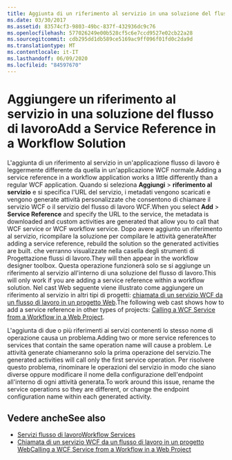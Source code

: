 ```yaml
---
title: Aggiunta di un riferimento al servizio in una soluzione del flusso di lavoro
ms.date: 03/30/2017
ms.assetid: 83574cf3-9803-49bc-837f-432936dc9c76
ms.openlocfilehash: 577026249e00b528cf5c6e7ccd9527e02cb22a28
ms.sourcegitcommit: cdb295dd1db589ce5169ac9ff096f01fd0c2da9d
ms.translationtype: MT
ms.contentlocale: it-IT
ms.lasthandoff: 06/09/2020
ms.locfileid: "84597670"
---
```

# <a name="add-a-service-reference-in-a-workflow-solution"></a><span data-ttu-id="9ee9d-102">Aggiungere un riferimento al servizio in una soluzione del flusso di lavoro</span><span class="sxs-lookup"><span data-stu-id="9ee9d-102">Add a Service Reference in a Workflow Solution</span></span>

<span data-ttu-id="9ee9d-103">L'aggiunta di un riferimento al servizio in un'applicazione flusso di lavoro è leggermente differente da quella in un'applicazione WCF normale.</span><span class="sxs-lookup"><span data-stu-id="9ee9d-103">Adding a service reference in a workflow application works a little differently than a regular WCF application.</span></span> <span data-ttu-id="9ee9d-104">Quando si seleziona **Aggiungi**  >  **riferimento al servizio** e si specifica l'URL del servizio, i metadati vengono scaricati e vengono generate attività personalizzate che consentono di chiamare il servizio WCF o il servizio del flusso di lavoro WCF.</span><span class="sxs-lookup"><span data-stu-id="9ee9d-104">When you select **Add** > **Service Reference** and specify the URL to the service, the metadata is downloaded and custom activities are generated that allow you to call that WCF service or WCF workflow service.</span></span> <span data-ttu-id="9ee9d-105">Dopo avere aggiunto un riferimento al servizio, ricompilare la soluzione per compilare le attività generate</span><span class="sxs-lookup"><span data-stu-id="9ee9d-105">After adding a service reference, rebuild the solution so the generated activities are built.</span></span> <span data-ttu-id="9ee9d-106">che verranno visualizzate nella casella degli strumenti di Progettazione flussi di lavoro.</span><span class="sxs-lookup"><span data-stu-id="9ee9d-106">They will then appear in the workflow designer toolbox.</span></span> <span data-ttu-id="9ee9d-107">Questa operazione funzionerà solo se si aggiunge un riferimento al servizio all'interno di una soluzione del flusso di lavoro.</span><span class="sxs-lookup"><span data-stu-id="9ee9d-107">This will only work if you are adding a service reference within a workflow solution.</span></span> <span data-ttu-id="9ee9d-108">Nel cast Web seguente viene illustrato come aggiungere un riferimento al servizio in altri tipi di progetti: [chiamata di un servizio WCF da un flusso di lavoro in un progetto Web](https://docs.microsoft.com/archive/blogs/endpoint/how-to-consume-a-wcf-service-from-a-wf4-workflow).</span><span class="sxs-lookup"><span data-stu-id="9ee9d-108">The following web cast shows how to add a service reference in other types of projects: [Calling a WCF Service from a Workflow in a Web Project](https://docs.microsoft.com/archive/blogs/endpoint/how-to-consume-a-wcf-service-from-a-wf4-workflow).</span></span>

<span data-ttu-id="9ee9d-109">L'aggiunta di due o più riferimenti ai servizi contenenti lo stesso nome di operazione causa un problema.</span><span class="sxs-lookup"><span data-stu-id="9ee9d-109">Adding two or more service references to services that contain the same operation name will cause a problem.</span></span> <span data-ttu-id="9ee9d-110">Le attività generate chiameranno solo la prima operazione del servizio.</span><span class="sxs-lookup"><span data-stu-id="9ee9d-110">The generated activities will call only the first service operation.</span></span> <span data-ttu-id="9ee9d-111">Per risolvere questo problema, rinominare le operazioni del servizio in modo che siano diverse oppure modificare il nome della configurazione dell'endpoint all'interno di ogni attività generata.</span><span class="sxs-lookup"><span data-stu-id="9ee9d-111">To work around this issue, rename the service operations so they are different, or change the endpoint configuration name within each generated activity.</span></span>

## <a name="see-also"></a><span data-ttu-id="9ee9d-112">Vedere anche</span><span class="sxs-lookup"><span data-stu-id="9ee9d-112">See also</span></span>

- [<span data-ttu-id="9ee9d-113">Servizi flusso di lavoro</span><span class="sxs-lookup"><span data-stu-id="9ee9d-113">Workflow Services</span></span>](workflow-services.md)
- [<span data-ttu-id="9ee9d-114">Chiamata di un servizio WCF da un flusso di lavoro in un progetto Web</span><span class="sxs-lookup"><span data-stu-id="9ee9d-114">Calling a WCF Service from a Workflow in a Web Project</span></span>](https://docs.microsoft.com/archive/blogs/endpoint/how-to-consume-a-wcf-service-from-a-wf4-workflow)
